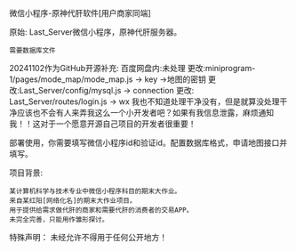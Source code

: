 微信小程序-原神代肝软件[用户商家同端]

原始:
    Last_Server微信小程序，原神代肝服务器。

    需要数据库文件
20241102作为GitHub开源补充:
	百度网盘内:未处理
	更改:miniprogram-1/pages/mode_map/mode_map.js  -> key ->地图的密钥
	更改:Last_Server/config/mysql.js -> connection
	更改: Last_Server/routes/login.js -> wx
我也不知道处理干净没有，但是就算没处理干净应该也不会有人来弄我这么一个小开发者吧？如果有我信息泄露，麻烦通知我！！这对于一个愿意开源自己项目的开发者很重要！

部署使用，你需要填写微信小程序id和验证id。配置数据库格式，申请地图接口并填写。

项目背景:

    某计算机科学与技术专业中微信小程序科目的期末大作业。
    来自某红阳[网络化名]的期末大作业项目。
    用于提供给需求做代肝的商家和需要代肝的消费者的交易APP。
    未完全完善，只能用作雏形探讨。

特殊声明：
    未经允许不得用于任何公开地方！
